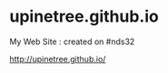 upinetree.github.io
===================

My Web Site : created on #nds32

http://upinetree.github.io/
